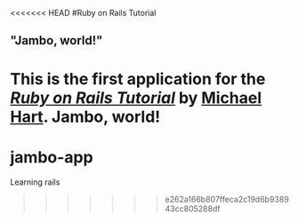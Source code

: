 <<<<<<< HEAD
#Ruby on Rails Tutorial

## "Jambo, world!"

This is the first application for the
[*Ruby on Rails Tutorial*](http://www.railstutorial.org/)
by [Michael Hart](http://www.michaelhart1.com/). Jambo, world!
=======
# jambo-app
Learning rails
>>>>>>> e262a166b807ffeca2c19d6b938943cc805288df

